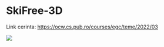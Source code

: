 # SkiFree-3D

Link cerinta: https://ocw.cs.pub.ro/courses/egc/teme/2022/03

![](https://github.com/AdelinCrestus/SkiFree-3D/blob/main/Skifree3D.gif)
